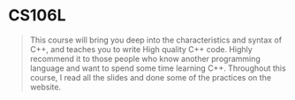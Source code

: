 # CS106L
> This course will bring you deep into the characteristics and syntax of C++, and teaches you to write High quality C++ code. Highly recommend it to those people who know another programming language and want to spend some time learning C++. Throughout this course, I read all the slides and done some of the practices on the website.
